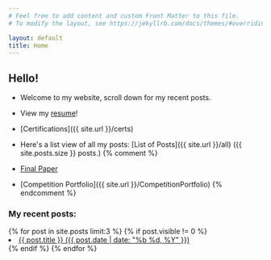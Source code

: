 ```yaml
---
# Feel free to add content and custom Front Matter to this file.
# To modify the layout, see https://jekyllrb.com/docs/themes/#overriding-theme-defaults

layout: default
title: Home
---
```

<h2>Hello!</h2>

* Welcome to my website, scroll down for my recent posts.
* View my [resume](/assets/CV.pdf)!
* [Certifications]({{ site.url }}/certs)

* Here's a list view of all my posts:
  [List of Posts]({{ site.url }}/all) ({{ site.posts.size }} posts.)
{% comment %}
* [Final Paper](/assets/finalPaper.pdf)
* [Competition Portfolio]({{ site.url }}/CompetitionPortfolio)
{% endcomment %}




<h3>My recent posts: </h3>
{% for post in site.posts limit:3 %}
{% if post.visible != 0 %}
  <li><a href="{{ post.url }}">{{ post.title }} ({{ post.date | date: "%b %d, %Y" }})</a></li>
{% endif %}
{% endfor %}
